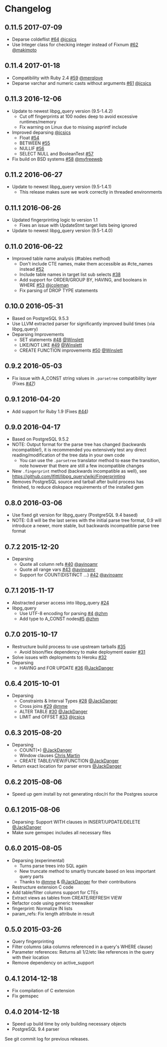 # Changelog

## 0.11.5    2017-07-09

* Deparse coldeflist [#64](https://github.com/lfittl/pg_query/pull/64) [@jcsjcs](https://github.com/jcsjcs)
* Use Integer class for checking integer instead of Fixnum [#62](https://github.com/lfittl/pg_query/pull/62) [@makimoto](https://github.com/makimoto)


## 0.11.4    2017-01-18

* Compatibility with Ruby 2.4 [#59](https://github.com/lfittl/pg_query/pull/59) [@merqlove](https://github.com/merqlove)
* Deparse varchar and numeric casts without arguments [#61](https://github.com/lfittl/pg_query/pull/61) [@jcsjcs](https://github.com/jcsjcs)


## 0.11.3    2016-12-06

* Update to newest libpg_query version (9.5-1.4.2)
  * Cut off fingerprints at 100 nodes deep to avoid excessive runtimes/memory
  * Fix warning on Linux due to missing asprintf include
* Improved deparsing [@jcsjcs](https://github.com/jcsjcs)
  * Float [#54](https://github.com/lfittl/pg_query/pull/54)
  * BETWEEN [#55](https://github.com/lfittl/pg_query/pull/55)
  * NULLIF [#56](https://github.com/lfittl/pg_query/pull/56)
  * SELECT NULL and BooleanTest [#57](https://github.com/lfittl/pg_query/pull/57)
* Fix build on BSD systems [#58](https://github.com/lfittl/pg_query/pull/58) [@myfreeweb](https://github.com/myfreeweb)


## 0.11.2    2016-06-27

* Update to newest libpg_query version (9.5-1.4.1)
  * This release makes sure we work correctly in threaded environments


## 0.11.1    2016-06-26

* Updated fingerprinting logic to version 1.1
  * Fixes an issue with UpdateStmt target lists being ignored
* Update to newest libpg_query version (9.5-1.4.0)


## 0.11.0    2016-06-22

* Improved table name analysis (#tables method)
  * Don't include CTE names, make them accessible as #cte_names instead [#52](https://github.com/lfittl/pg_query/issues/52)
  * Include table names in target list sub selects [#38](https://github.com/lfittl/pg_query/issues/38)
  * Add support for ORDER/GROUP BY, HAVING, and booleans in WHERE [#53](https://github.com/lfittl/pg_query/pull/53) [@jcoleman](https://github.com/jcoleman)
  * Fix parsing of DROP TYPE statements


## 0.10.0    2016-05-31

* Based on PostgreSQL 9.5.3
* Use LLVM extracted parser for significantly improved build times (via libpg_query)
* Deparsing Improvements
  * SET statements [#48](https://github.com/lfittl/pg_query/pull/48) [@Winslett](https://github.com/Winslett)
  * LIKE/NOT LIKE [#49](https://github.com/lfittl/pg_query/pull/49) [@Winslett](https://github.com/Winslett)
  * CREATE FUNCTION improvements [#50](https://github.com/lfittl/pg_query/pull/50) [@Winslett](https://github.com/Winslett)


## 0.9.2    2016-05-03

* Fix issue with A_CONST string values in `.parsetree` compatibility layer (Fixes [#47](https://github.com/lfittl/pg_query/issues/47))


## 0.9.1    2016-04-20

* Add support for Ruby 1.9 (Fixes [#44](https://github.com/lfittl/pg_query/issues/44))


## 0.9.0    2016-04-17

* Based on PostgreSQL 9.5.2
* NOTE: Output format for the parse tree has changed (backwards incompatible!),
        it is recommended you extensively test any direct reading/modification of
        the tree data in your own code
  * You can use the `.parsetree` translator method to ease the transition, note
    however that there are still a few incompatible changes
* New `.fingerprint` method (backwards incompatible as well), see https://github.com/lfittl/libpg_query/wiki/Fingerprinting
* Removes PostgreSQL source and tarball after build process has finished, to reduce
  diskspace requirements of the installed gem


## 0.8.0    2016-03-06

* Use fixed git version for libpg_query (PostgreSQL 9.4 based)
* NOTE: 0.8 will be the last series with the initial parse tree format, 0.9 will
        introduce a newer, more stable, but backwards incompatible parse tree format


## 0.7.2    2015-12-20

* Deparsing
  * Quote all column refs [#40](https://github.com/lfittl/pg_query/pull/40) [@avinoamr](https://github.com/avinoamr)
  * Quote all range vars [#43](https://github.com/lfittl/pg_query/pull/43) [@avinoamr](https://github.com/avinoamr)
  * Support for COUNT(DISTINCT ...) [#42](https://github.com/lfittl/pg_query/pull/42) [@avinoamr](https://github.com/avinoamr)


## 0.7.1    2015-11-17

* Abstracted parser access into libpg_query [#24](https://github.com/lfittl/pg_query/pull/35)
* libpg_query
  * Use UTF-8 encoding for parsing [#4](https://github.com/lfittl/libpg_query/pull/4) [@zhm](https://github.com/zhm)
  * Add type to A_CONST nodes[#5](https://github.com/lfittl/libpg_query/pull/5) [@zhm](https://github.com/zhm)


## 0.7.0    2015-10-17

* Restructure build process to use upstream tarballs [#35](https://github.com/lfittl/pg_query/pull/35)
  * Avoid bison/flex dependency to make deployment easier [#31](https://github.com/lfittl/pg_query/issues/31)
* Solve issues with deployments to Heroku [#32](https://github.com/lfittl/pg_query/issues/32)
* Deparsing
  * HAVING and FOR UPDATE [#36](https://github.com/lfittl/pg_query/pull/36) [@JackDanger](https://github.com/JackDanger)


## 0.6.4    2015-10-01

* Deparsing
  * Constraints & Interval Types [#28](https://github.com/lfittl/pg_query/pull/28) [@JackDanger](https://github.com/JackDanger)
  * Cross joins [#29](https://github.com/lfittl/pg_query/pull/29) [@mme](https://github.com/mme)
  * ALTER TABLE [#30](https://github.com/lfittl/pg_query/pull/30) [@JackDanger](https://github.com/JackDanger)
  * LIMIT and OFFSET [#33](https://github.com/lfittl/pg_query/pull/33) [@jcsjcs](https://github.com/jcsjcs)


## 0.6.3    2015-08-20

* Deparsing
  * COUNT(*) [@JackDanger](https://github.com/JackDanger)
  * Window clauses [Chris Martin](https://github.com/cmrtn)
  * CREATE TABLE/VIEW/FUNCTION [@JackDanger](https://github.com/JackDanger)
* Return exact location for parser errors [@JackDanger](https://github.com/JackDanger)


## 0.6.2    2015-08-06

* Speed up gem install by not generating rdoc/ri for the Postgres source


## 0.6.1    2015-08-06

* Deparsing: Support WITH clauses in INSERT/UPDATE/DELETE [@JackDanger](https://github.com/JackDanger)
* Make sure gemspec includes all necessary files


## 0.6.0    2015-08-05

* Deparsing (experimental)
  * Turns parse trees into SQL again
  * New truncate method to smartly truncate based on less important query parts
  * Thanks to [@mme](https://github.com/mme) & [@JackDanger](https://github.com/JackDanger) for their contributions
* Restructure extension C code
* Add table/filter columns support for CTEs
* Extract views as tables from CREATE/REFRESH VIEW
* Refactor code using generic treewalker
* fingerprint: Normalize IN lists
* param_refs: Fix length attribute in result


## 0.5.0    2015-03-26

* Query fingerprinting
* Filter columns (aka columns referenced in a query's WHERE clause)
* Parameter references: Returns all $1/$2/etc like references in the query with their location
* Remove dependency on active_support


## 0.4.1    2014-12-18

* Fix compilation of C extension
* Fix gemspec


## 0.4.0    2014-12-18

* Speed up build time by only building necessary objects
* PostgreSQL 9.4 parser


See git commit log for previous releases.
